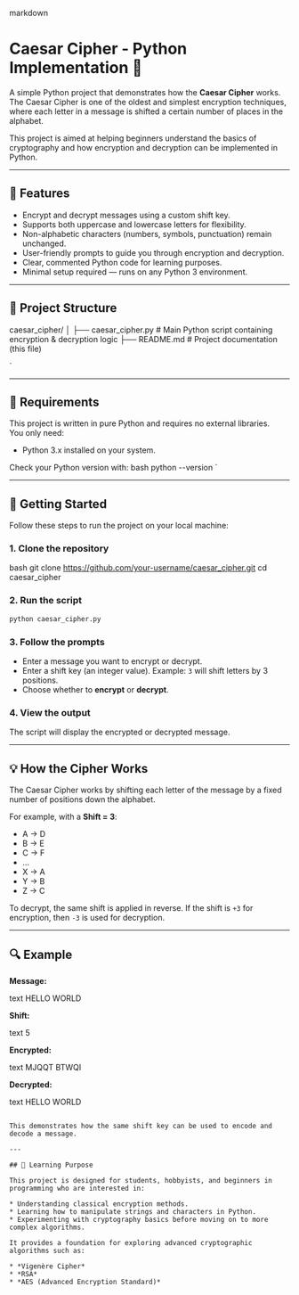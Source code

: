 markdown
# Caesar Cipher - Python Implementation 🔐

A simple Python project that demonstrates how the **Caesar Cipher** works.  
The Caesar Cipher is one of the oldest and simplest encryption techniques, where each letter in a message is shifted a certain number of places in the alphabet.  

This project is aimed at helping beginners understand the basics of cryptography and how encryption and decryption can be implemented in Python.

---

## 🔧 Features
- Encrypt and decrypt messages using a custom shift key.
- Supports both uppercase and lowercase letters for flexibility.
- Non-alphabetic characters (numbers, symbols, punctuation) remain unchanged.
- User-friendly prompts to guide you through encryption and decryption.
- Clear, commented Python code for learning purposes.
- Minimal setup required — runs on any Python 3 environment.

---

## 📁 Project Structure


caesar\_cipher/
│
├── caesar\_cipher.py     # Main Python script containing encryption & decryption logic
├── README.md            # Project documentation (this file)

`

---

## 🐍 Requirements
This project is written in pure Python and requires no external libraries.  
You only need:

- Python 3.x installed on your system.

Check your Python version with:
bash
python --version
`

---

## 🚀 Getting Started

Follow these steps to run the project on your local machine:

### 1. Clone the repository

bash
git clone https://github.com/your-username/caesar_cipher.git
cd caesar_cipher


### 2. Run the script

```bash
python caesar_cipher.py
```


### 3. Follow the prompts

* Enter a message you want to encrypt or decrypt.
* Enter a shift key (an integer value).
  Example: `3` will shift letters by 3 positions.
* Choose whether to **encrypt** or **decrypt**.

### 4. View the output

The script will display the encrypted or decrypted message.

---

## 💡 How the Cipher Works

The Caesar Cipher works by shifting each letter of the message by a fixed number of positions down the alphabet.

For example, with a **Shift = 3**:

* A → D
* B → E
* C → F
* …
* X → A
* Y → B
* Z → C

To decrypt, the same shift is applied in reverse.
If the shift is `+3` for encryption, then `-3` is used for decryption.

---

## 🔍 Example

**Message:**

text
HELLO WORLD


**Shift:**

text
5


**Encrypted:**

text
MJQQT BTWQI


**Decrypted:**

text
HELLO WORLD
```

This demonstrates how the same shift key can be used to encode and decode a message.

---

## 📖 Learning Purpose

This project is designed for students, hobbyists, and beginners in programming who are interested in:

* Understanding classical encryption methods.
* Learning how to manipulate strings and characters in Python.
* Experimenting with cryptography basics before moving on to more complex algorithms.

It provides a foundation for exploring advanced cryptographic algorithms such as:

* *Vigenère Cipher*
* *RSA*
* *AES (Advanced Encryption Standard)*

